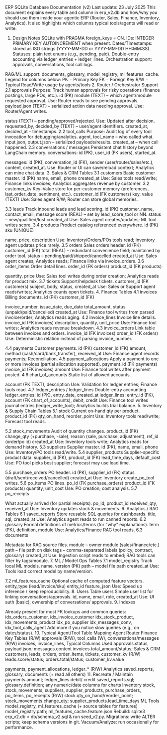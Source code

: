 ERP SQLite Database Documentation (v2) Last update: 23 July 2025
This document explains every table and column in erp_v2.db and how/why you should use them inside your agentic ERP (Router, Sales, Finance, Inventory, Analytics). It also highlights which columns typical tools/agents will read or write.
1. Design Notes
SQLite with PRAGMA foreign_keys = ON.
IDs: INTEGER PRIMARY KEY AUTOINCREMENT when present.
Dates/Timestamps: stored as ISO strings (YYYY-MM-DD or YYYY-MM-DD HH:MM:SS). Statuses: plain text enums (e.g., pending, paid).
Double-entry accounting via ledger_entries + ledger_lines.
Orchestration support: approvals, conversations, tool call logs.
 
RAG/ML support: documents, glossary, model_registry, ml_features_cache.
Legend for columns below:
PK = Primary Key
FK = Foreign Key
R/W = Typical Read/Write usage by agents/tools
2. Router / Orchestrator Support
2.1 approvals
Purpose: Track human approvals for risky operations (finance postings, large POs, etc.).
id (PK)
module (TEXT) – which agent/module requested approval. Use: Router reads to see pending approvals.
payload.json (TEXT) – serialized action data needing approval. Use: Router/Agent writes.
 
status (TEXT) – pending/approved/rejected. Use: Updated after decision. requested_by, decided_by (TEXT) – user/agent identifiers.
created_at, decided_at – timestamps.
2.2 tool_calls
Purpose: Audit log of every tool invocation for debugging/analytics.
agent, tool_name – who called what.
input.json, output.json – serialized payloads/results. created_at – when call happened.
2.3 conversations / messages Persistent chat history beyond LangChain memory.
conversations: id (PK), user_id (FK users), started_at.

messages: id (PK), conversation_id (FK), sender (user/router/sales/etc.), content, created_at. Use: Router or UI can save/reload context; Analytics can mine chat data.
3. Sales & CRM Tables
3.1 customers Basic customer master.
id (PK)
name, email, phone
created_at Use: Sales tools read/write; Finance links invoices; Analytics aggregates revenue by customer.
3.2 customer_kv
Key–Value store for per-customer memory (preferences, last_order_date, sentiment, etc.).
customer_id (FK customers)
key, value (TEXT) Use: Sales agent R/W; Router can store global memories.
 
3.3 leads
Track inbound leads and lead scoring.
id (PK)
customer_name, contact_email, message
score (REAL) – set by lead_score_tool or NN.
status – new/qualified/lost
created_at Use: Sales agent creates/updates; ML tool writes score.
3.4 products
Product catalog referenced everywhere.
id (PK)
sku (UNIQUE)

name, price, description Use: Inventory/Orders/POs tools read; Inventory agent updates price rarely.
3.5 orders Sales orders header.
id (PK)
customer_id (FK)
total (REAL) – redundant convenience field; maintained by order tool.
status – pending/paid/shipped/cancelled
created_at Use: Sales agent creates; Analytics reads; Finance links via invoice_orders.
3.6 order_items Order detail lines.
order_id (FK orders) product_id (FK products)

quantity, price Use: Sales tool writes during order creation; Analytics reads for product mix.
3.7 tickets Support/helpdesk tickets.
customer_id (FK customers)
subject, body, status, created_at Use: Sales or Support agent reads/writes; Analytics counts open tickets.
4. Finance Tables
4.1 invoices Billing documents.
id (PK) customer_id (FK)
 
invoice_number, issue_date, due_date
total_amount, status (unpaid/paid/cancelled)
created_at Use: Finance tool writes from parsed invoice/order; Analytics reads aging.
4.2 invoice_lines Invoice line details.
invoice_id (FK invoices)
description, quantity, unit_price Use: Finance tool writes; Analytics reads revenue breakdown.
4.3 invoice_orders
Link table between invoices and orders.
invoice_id (FK invoices)
order_id (FK orders) Use: Deterministic relation instead of parsing invoice_number.

4.4 payments Customer payments.
id (PK) customer_id (FK)
amount, method (cash/card/bank_transfer), received_at Use: Finance agent records payments; Reconciliation.
4.5 payment_allocations
Apply a payment to one or more invoices (partial allocation supported).
payment_id (FK payments)
invoice_id (FK invoices)
amount Use: Finance tool writes after payment posted.
4.6 chart_of_accounts Static list of allowed accounts.

account (PK TEXT), description Use: Validation for ledger entries; Finance tools read.
4.7 ledger_entries / ledger_lines Double-entry accounting.
ledger_entries: id (PK), entry_date, created_at
ledger_lines: entry_id (FK), account (FK chart_of_accounts), debit, credit Use: Finance tool writes journal entries (ledger_write_tool); Analytics builds trial balance.
5. Inventory & Supply Chain Tables
5.1 stock
Current on-hand qty per product.
product_id (FK)
qty_on_hand, reorder_point Use: Inventory tools read/write; Forecast tool reads.
 
5.2 stock_movements Audit of quantity changes.
product_id (FK)
change_qty (+purchase, -sale), reason (sale, purchase, adjustment), ref_id (order/po id) created_at Use: Inventory tools write; Analytics reads for demand history.
5.3 suppliers Supplier master.
id (PK), name, email, phone Use: Inventory/PO tools read/write.
5.4 supplier_products Supplier-specific product data.
supplier_id (FK), product_id (FK)
lead_time_days, default_cost Use: PO tool picks best supplier; forecast may use lead time.

5.5 purchase_orders PO header.
id (PK), supplier_id (FK)
status (draft/sent/received/cancelled) created_at Use: Inventory create_po_tool writes.
5.6 po_items PO lines.
po_id (FK purchase_orders)
product_id (FK products)
quantity, unit_cost Use: PO creation; cost analysis.
5.7 po_receipts

What actually arrived (for partial receipts).
po_id, product_id
received_qty, received_at Use: Inventory updates stock & movements.
6. Analytics / RAG Tables
6.1 saved_reports
Store reusable SQL queries for dashboards.
title, sql, created_at Use: Analytics agent reads to run canned reports.
6.2 glossary
Formal definitions of metrics/terms (for "why" explanations).
term (PK), definition, module Use: Analytics/Finance RAG tool reads.
6.3 documents
 
Metadata for RAG source files.
module – owner module (sales/finance/etc.)
path – file path on disk
tags – comma-separated labels (policy, contract, glossary)
created_at Use: Ingestion script reads to embed; RAG tools can filter by tags/module.
7. ML / Model Ops Tables
7.1 model_registry Track local ML models.
name, version (PK)
path – model file path
created_at Use: Tools load correct model by name/version.
 
7.2 ml_features_cache Optional cache of computed feature vectors.
entity_type (lead/invoice/sku)
entity_id
feature_json Use: Speed up inference / keep reproducibility.
8. Users Table
users
Simple user list for linking conversations/approvals.
id, name, email, role, created_at Use: UI auth (basic), ownership of conversations/ approvals.
9. Indexes
  
Already present for most FK lookups and common queries: idx_orders_customer, idx_invoice_customer idx_stock_product, idx_movements_product idx_po_supplier
idx_messages_conv, idx_tool_calls_agent Add more if you notice slow queries (e.g., on dates/status).
10. Typical Agent/Tool   Table Mapping
    Agent
Router
Finance
Key Tables (R/W)
approvals (R/W), tool_calls (W), conversations/messages (R/W)
invoices, invoice_lines,
Typical Columns Used
approvals.status, payload.json; messages.content
invoices.total_amount/status;
     Sales & CRM
   customers, leads, orders, order_items, tickets, customer_kv (R/W)
   leads.score/status; orders.total/status; customer_kv.value
  
 payments, payment_allocations, ledger_* (R/W)
Analytics saved_reports, glossary, documents (+ read all others)
11. Recreate / Maintain
payments.amount; ledger_lines.debit/ credit
saved_reports.sql; glossary.definition; any numeric/date columns for charts
   Inventory
   stock, stock_movements, suppliers, supplier_products, purchase_orders, po_items, po_receipts (R/W)
   stock.qty_on_hand/reorder_point; stock_movements.change_qty; supplier_products.lead_time_days
    ML Tools
   model_registry, ml_features_cache (+ source tables for features)
   model_registry.path; ml_features_cache.feature.json
  Rebuild: sqlite3 erp_v2.db < db/schema_v2.sql & run seed_v2.py. Migrations: write ALTER scripts; keep schema versions in git. Vacuum/Analyze: run occasionally for performance.
